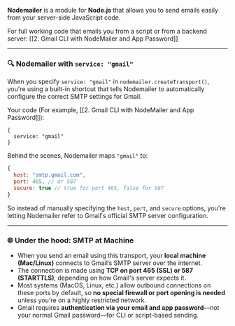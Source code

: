 
**Nodemailer** is a module for **Node.js** that allows you to send emails easily from your server-side JavaScript code.

For full working code that emails you from a script or from a backend server:
 [[2. Gmail CLI with NodeMailer and App Password]]
 
---

### 🔍  Nodemailer with `service: "gmail"`

When you specify `service: "gmail"` in `nodemailer.createTransport()`, you're using a built-in shortcut that tells Nodemailer to automatically configure the correct SMTP settings for Gmail.

Your code (For example, [[2. Gmail CLI with NodeMailer and App Password]]):
```
{
  service: "gmail"
}
```

Behind the scenes, Nodemailer maps `"gmail"` to:

```js
{
  host: "smtp.gmail.com",
  port: 465, // or 587
  secure: true // true for port 465, false for 587
}
```

So instead of manually specifying the `host`, `port`, and `secure` options, you're letting Nodemailer refer to Gmail's official SMTP server configuration.

---

### 🌐 Under the hood: SMTP at Machine

- When you send an email using this transport, your **local machine (Mac/Linux)** connects to Gmail’s SMTP server over the internet.
- The connection is made using **TCP on port 465 (SSL) or 587 (STARTTLS)**, depending on how Gmail's server expects it.
- Most systems (MacOS, Linux, etc.) allow outbound connections on these ports by default, so **no special firewall or port opening is needed** unless you're on a highly restricted network.    
- Gmail requires **authentication via your email and app password**—not your normal Gmail password—for CLI or script-based sending.
